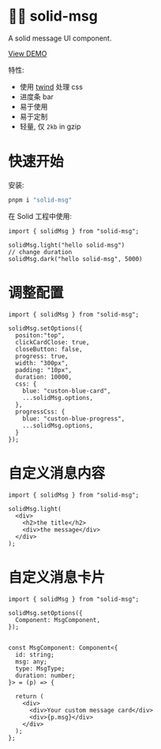 # 🏂🏽 solid-msg

A solid message UI component.

[View DEMO](https://solid-msg.gewulian.com)

特性:

- 使用 [twind](https://github.com/tw-in-js/twind) 处理 css
- 进度条 bar
- 易于使用
- 易于定制
- 轻量, 仅 `2kb` in gzip

# 快速开始

安装:

```sh
pnpm i "solid-msg"
```

在 Solid 工程中使用:

```tsx
import { solidMsg } from "solid-msg";

solidMsg.light("hello solid-msg")
// change duration
solidMsg.dark("hello solid-msg", 5000)
```

# 调整配置

```tsx
import { solidMsg } from "solid-msg";

solidMsg.setOptions({
  positon:"top",
  clickCardClose: true,
  closeButton: false,
  progress: true,
  width: "300px",
  padding: "10px",
  duration: 10000,
  css: {
    blue: "custon-blue-card",
    ...solidMsg.options,
  },
  progressCss: {
    blue: "custon-blue-progress",
    ...solidMsg.options,
  }
});
```

# 自定义消息内容

```tsx
import { solidMsg } from "solid-msg";

solidMsg.light(
  <div>
    <h2>the title</h2>
    <div>the message</div>
  </div>
);
```


# 自定义消息卡片

```tsx
import { solidMsg } from "solid-msg";

solidMsg.setOptions({
  Component: MsgComponent,
});


const MsgComponent: Component<{
  id: string;
  msg: any;
  type: MsgType;
  duration: number;
}> = (p) => {

  return (
    <div>
      <div>Your custom message card</div>
      <div>{p.msg}</div>
    </div>
  );
};

```

